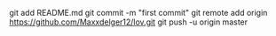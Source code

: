 
git add README.md
git commit -m "first commit"
git remote add origin https://github.com/Maxxdelger12/lov.git
git push -u origin master